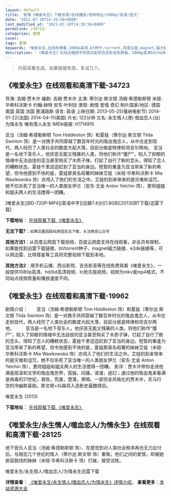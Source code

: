 ```yaml
---
layout: default
title: '爱情《唯爱永生》下载资源/在线播放/视频地址/1080p/高清/蓝光'
date: "2021-07-10T14:39:56+0800"
last_modified_at: "2021-07-10T14:39:56+0800"
permalink: /34723/
categories: 爱情
cover:
tags: 爱情
keywords: '唯爱永生,在线免费看,1080p高清,bt种子,torrent,百度云盘,magnet,磁力链,迅雷下载资源'
description: '《唯爱永生》在线云播放手机西瓜影院吉吉影音免费看，1080p高清bd/hd未删减完整版和tc抢先枪版，mkv/mp4格式，附带bt/torrent种子、magnet/磁力链、百度云盘、网盘资源迅雷下载链接'
---
```


>内容采集生成，如果链接失效，多试几个。


## 《唯爱永生》在线观看和高清下载-34723

导演: 吉姆·贾木许 编剧: 吉姆·贾木许 主演: 蒂尔达·斯文顿 汤姆·希德勒斯顿 米娅·华希科沃斯卡 约翰·赫特 安东·叶利钦 类型: 剧情 爱情 奇幻 制片国家/地区: 德国 美国 英国 法国 塞浦路斯 语言: 英语 上映日期: 2013-05-25(戛纳电影节) 2014-01-22(法国) 2014-04-11(美国) 片长: 122分钟 又名: 永生情人(港) 噬血恋人(台) 为情永生 唯有情人永生 IMDb链接: tt1714915

亚当（汤姆·希德勒斯顿 Tom Hiddleston 饰）和夏娃（蒂尔达·斯文顿 Tilda Swinton 饰）是一对携手共同穿越了数百年时光的吸血鬼恋人，从中古走到现代，两人经历了人类社会的数度大起大落，目前分居底特律和坦吉尔两地。 亚当是一名地下音乐人，他厌恶无能又残暴的人类，将他们称作“僵尸”，陷入了抑郁的情绪中无法自拔的亚当甚至购买了木质子弹，打起了自行了断的念头，得知了恋人的糟糕状态，夏娃千里迢迢赶到了亚当的身边。短暂的重逢为亚当带来了新的希望，但令他感到不快的是，夏娃那臭名昭著的妹妹艾娃（米娅·华希科沃斯卡 Mia Wasikowska 饰）亦闯入了他们的生活之中。艾娃的到来带来的是灾难和诅咒，她不仅杀死了亚当唯一的人类朋友伊兰（安东·尤金 Anton Yelchin 饰），更将姐姐和姐夫两人的生活搅得一团糟。


[唯爱永生][BD-720P-MP4][英语中字][豆瓣7.4分][1.8GB][2013][BT下载/迅雷下载]

**下载地址**： [在线观看下载 《唯爱永生》](https://www.btdx8.com/torrent/only_lovers_left_alive_2013.html) 


**无法下载?**：`如果迅雷因版权原因无法下载，关注微信公众号 `

**其他方法1**：从百度云网盘下载视频，百度云网盘支持在线观看，非会员有限制，如果能找到迅雷下载链接、bt/torrent种子、magnet磁力链接、e2dk链接等，可以用迅雷、比特彗星等工具将完整视频下载到本地。

**其他方法2**：用手机云播、西瓜影院、吉吉影音等在线免费观看《唯爱永生》，一般提供1080p高清、hd/bd高清视频、tc抢先版视频，视频为mkv或mp4格式，不同站点视频质量和播放速度不同。


## 《唯爱永生》在线观看和高清下载-19962

剧情介绍：　　亚当（汤姆·希德勒斯顿 Tom Hiddleston 饰）和夏娃（蒂尔达·斯文顿 Tilda Swinton 饰）是一对携手共同穿越了数百年时光的吸血鬼恋人，从中古走到现代，两人经历了人类社会的数度大起大落，目前分居底特律和坦吉尔两地。  　　亚当是一名地下音乐人，他厌恶无能又残暴的人类，将他们称作“僵尸”，陷入了抑郁的情绪中无法自拔的亚当甚至购买了木质子弹，打起了自行了断的念头，得知了恋人的糟糕状态，夏娃千里迢迢赶到了亚当的身边。短暂的重逢为亚当带来了新的希望，但令他感到不快的是，夏娃那臭名昭著的妹妹艾娃（米娅·华希科沃斯卡 Mia Wasikowska 饰）亦闯入了他们的生活之中。艾娃的到来带来的是灾难和诅咒，她不仅杀死了亚当唯一的人类朋友伊兰（安东·尤金 Anton Yelchin 饰），更将姐姐和姐夫两人的生活搅得一团糟。 影评：贾木许带你走进他满是摇滚和文学的吸血鬼世界，孤独，闷骚，浪漫，迷幻；通过他的吸血鬼来看满是病毒的21世纪，衰败，荒废，堕落，黑暗。一部完全风格化的贾木许，天马行空的冷幽默喜剧。斯文顿+抖森将入选影史最酷情侣。


唯爱永生 (2013)

**下载地址**： [在线观看下载 《唯爱永生》](https://www.btbtdy.me/btdy/dy2073.html) 


## 《唯爱永生/永生情人/噬血恋人/为情永生》在线观看和高清下载-28125

地下音乐人亚当（汤姆·希德勒斯顿 饰），在感觉到对人类社会秩序再也无力应付后，与相恋几个世纪的情人（蒂尔达·斯文顿 饰）重聚。他们之间的爱情，却被她疯狂脱线的妹妹（米娅·华希科沃斯卡 饰）打破，接受试炼。<span class="Apple-converted-space">


唯爱永生/永生情人/噬血恋人/为情永生迅雷下载

**详情查看**： [《唯爱永生/永生情人/噬血恋人/为情永生》详情介绍](/movie/28125/)， **查看更多**：[本站资源大全](/movie/t/all/)

